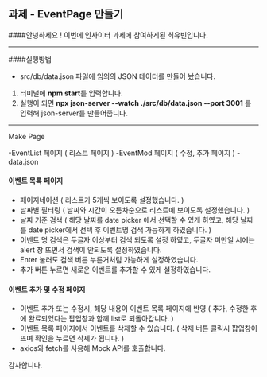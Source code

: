 ## 과제 - EventPage 만들기

####안녕하세요 ! 이번에 인사이터 과제에 참여하게된 최유빈입니다.

----------------

####실행방법

- src/db/data.json 파일에 임의의 JSON 데이터를 만들어 놨습니다.
1. 터미널에 **npm start**를 입력합니다.
2. 실행이 되면 **npx json-server --watch ./src/db/data.json --port 3001** 를 입력해 json-server를 만들어줍니다.

----------

Make Page

-EventList 페이지 ( 리스트 페이지 )
-EventMod 페이지 ( 수정, 추가 페이지 )
-data.json


#### 이벤트 목록 페이지

- 페이지네이션
  ( 리스트가 5개씩 보이도록 설정했습니다. )
- 날짜별 필터링
  ( 날짜와 시간이 오름차순으로 리스트에 보이도록 설정했습니다. )
- 날짜 기준 검색
  ( 해당 날짜를 date picker 에서 선택할 수 있게 하였고, 해당 날짜를 date picker에서 선택 후 이벤트명 검색 가능하게 하였습니다. )
- 이벤트 명 검색은 두글자 이상부터 검색 되도록 설정 하였고, 두글자 미만일 시에는 alert 창 뜨면서 검색이 안되도록 설정하였습니다.
- Enter 눌러도 검색 버튼 누른거처럼 가능하게 설정하였습니다.
- 추가 버튼 누르면 새로운 이벤트를 추가할 수 있게 설정하였습니다.


#### 이벤트 추가 및 수정 페이지


- 이벤트 추가 또는 수정시, 해당 내용이 이벤트 목록 페이지에 반영
( 추가, 수정한 후에 완료되었다는 팝업창과 함께 list로 되돌아갑니다. )
- 이벤트 목록 페이지에서 이벤트를 삭제할 수 있습니다.
( 삭제 버튼 클릭시 팝업창이 뜨며 확인을 누르면 삭제가 됩니다. )
- axios와 fetch를 사용해 Mock API를 호출합니다.



감사합니다.
